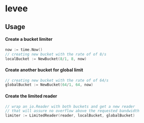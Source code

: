 # levee

## Usage

#### Create a bucket limiter
```go
now := time.Now()
// creating new bucket with the rate of of 8/s
localBucket := NewBucket(8/1, 8, now)
```

#### Create another bucket for global limit
```go
// creating new bucket with the rate of of 64/s
globalBucket := NewBucket(64/1, 64, now)
```

#### Create the limited reader
```go
// wrap an io.Reader with both buckets and get a new reader
// that will assure no overflow above the requested bandwidth
limiter := LimitedReader(reader, localBucket, globalBucket)
```